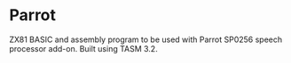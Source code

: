 # Parrot
ZX81 BASIC and assembly program to be used with Parrot SP0256 speech processor add-on.
Built using TASM 3.2.
